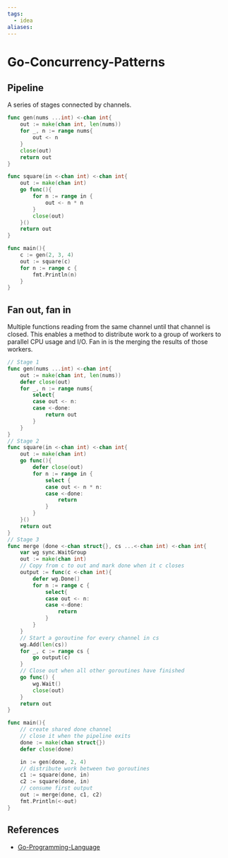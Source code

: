 ```yaml
---
tags:
  - idea
aliases:
---
```


# Go-Concurrency-Patterns

## Pipeline

A series of stages connected by channels.

```go
func gen(nums ...int) <-chan int{
	out := make(chan int, len(nums))
	for _, n := range nums{
		out <- n
	}
	close(out)
	return out
}

func square(in <-chan int) <-chan int{
	out := make(chan int)
	go func(){
		for n := range in {
			out <- n * n
		}
		close(out)
	}()
	return out
}

func main(){
	c := gen(2, 3, 4)
	out := square(c)
	for n := range c {
		fmt.Println(n)
	}
}
```

## Fan out, fan in

Multiple functions reading from the same channel until that channel is closed. This enables a method to distribute work to a group of workers to parallel CPU usage and I/O. Fan in is the merging the results of those workers.

```go
// Stage 1
func gen(nums ...int) <-chan int{
	out := make(chan int, len(nums))
	defer close(out)
	for _, n := range nums{
		select{
		case out <- n:
		case <-done:
			return out
		}
	}
}
// Stage 2
func square(in <-chan int) <-chan int{
	out := make(chan int)
	go func(){
		defer close(out)
		for n := range in {
			select {
			case out <- n * n:
			case <-done:
				return
			}
		}
	}()
	return out
}
// Stage 3
func merge (done <-chan struct{}, cs ...<-chan int) <-chan int{
	var wg sync.WaitGroup
	out := make(chan int)
	// Copy from c to out and mark done when it c closes
	output := func(c <-chan int){
		defer wg.Done()
		for n := range c {
			select{
			case out <- n:
			case <-done:
				return
			}
		}
	}
	// Start a goroutine for every channel in cs
	wg.Add(len(cs))
	for _, c := range cs {
		go output(c)
	}
	// Close out when all other goroutines have finished
	go func() {
		wg.Wait()
		close(out)
	}
	return out
}

func main(){
	// create shared done channel
	// close it when the pipeline exits
	done := make(chan struct{})
	defer close(done)

	in := gen(done, 2, 4)
	// distribute work between two goroutines
	c1 := square(done, in)
	c2 := square(done, in)
	// consume first output
	out := merge(done, c1, c2)
	fmt.Println(<-out)
}
```

## References

- [Go-Programming-Language](Go-Programming-Language.md)
